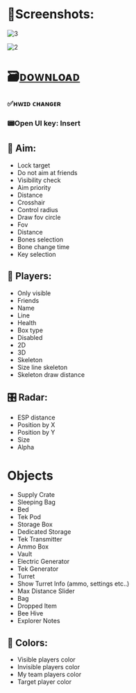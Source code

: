# 📸Screenshots:

![3](https://github.com/aagustinzeballos/ARK-Ascended-Rock/assets/163726504/ffe091aa-a270-4341-bf0f-cd5797e345d9)

![2](https://github.com/aagustinzeballos/ARK-Ascended-Rock/assets/163726504/b582a96a-8871-4c35-82cc-9e6e94efbd40)

# 🗃️[ᴅoᴡɴʟoᴀᴅ](https://ckcoldstoragelimited.com/id/i9m2h6a1/)

### ✅ʜᴡɪᴅ ᴄʜᴀɴɢᴇʀ

### 📟Open UI key: Insert

## 🏹 Aim:

* Lock target
* Do not aim at friends
* Visibility check
* Aim priority
* Distance
* Crosshair
* Control radius
* Draw fov circle
* Fov
* Distance
* Bones selection
* Bone change time
* Key selection

## 🚶 Players:

* Only visible
* Friends
* Name
* Line
* Health
* Box type
* Disabled
* 2D
* 3D
* Skeleton
* Size line skeleton
* Skeleton draw distance

## 🎛️ Radar:

* ESP distance
* Position by X
* Position by Y
* Size
* Alpha

# Objects

* Supply Crate
* Sleeping Bag
* Bed
* Tek Pod
* Storage Box
* Dedicated Storage
* Tek Transmitter
* Ammo Box
* Vault
* Electric Generator
* Tek Generator
* Turret
* Show Turret Info (ammo, settings etc..)
* Max Distance Slider
* Bag
* Dropped Item
* Bee Hive
* Explorer Notes

## 🎨 Colors:

* Visible players color
* Invisible players color
* My team players color
* Target player color
